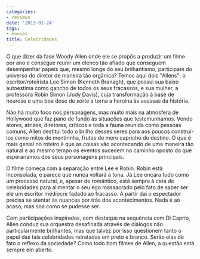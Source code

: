 ```yaml
---
categories:
- reviews
date: '2013-01-24'
tags:
- movies
title: Celebridades
---
```


O que dizer da fase Woody Allen onde ele se propôs a produzir um filme por ano e consegue reunir um elenco tão afiado que conseguem desempenhar papéis que, mesmo longe do seu brilhantismo, participam do universo do diretor de maneira tão orgânica? Temos aqui dois "Allens": o escritor/roteirista Lee Simon (Kenneth Branagh), que possui sua baixo autoestima como gancho de todos os seus fracassos, e sua mulher, a professora Robin Simon (Judy Davis), cuja transformação à base de neurose e uma boa dose de sorte a torna a heroína às avessas da história.

Não há muito foco nos personagens, mas muito mais na atmosfera de Hollywood que faz pano de fundo às situações que testemunhamos. Vendo atores, atrizes, diretores, críticos e toda a fauna reunida como pessoas comuns, Allen destitui todo o brilho desses seres para aos poucos construí-los como mitos de mentirinha, frutos de mero capricho do destino. O que é mais genial no roteiro é que as coisas vão acontecendo de uma maneira tão natural e ao mesmo tempo os eventos sucedem no caminho oposto do que esperaríamos dos seus personagens principais.

O filme começa com a separação entre Lee e Robin. Robin está inconsolada, e parece que nunca voltará à tona. Já Lee encara tudo como um processo natural, e, apesar de romântico, está sempre à cata de celebridades para alimentar o seu ego massacrado pelo fato de saber ser ele um escritor medíocre fadado ao fracasso. A partir daí o espectador precisa se atentar às nuances por trás dos acontecimentos. Nada é ao acaso, mas soa como se pudesse ser.

Com participações inspiradas, com destaque na sequência com Di Caprio, Allen conduz sua orquestra desafinada através de diálogos não particularmente brilhantes, mas que talvez por isso questionem tanto o papel das tais celebridades retratadas em preto e branco. Serão elas de fato o reflexo da sociedade? Como todo bom filmes de Allen, a questão está sempre em aberto.
